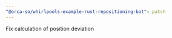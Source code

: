 ```yaml
---
"@orca-so/whirlpools-example-rust-repositioning-bot": patch
---
```


Fix calculation of position deviation
